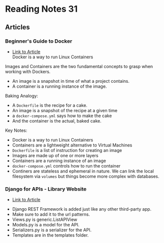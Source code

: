 # Reading Notes 31  

## Articles  

### Beginner's Guide to Docker  
* [Link to Article](https://wsvincent.com/beginners-guide-to-docker/)   
Docker is a way to run Linux Containers  


Images and Containers are the two fundamental concepts to grasp when working with Dockers.  
- An image is a snapshot in time of what a project contains.  
- A container is a running instance of the image.  

Baking Analogy:  
- A `Dockerfile` is the recipe for a cake.  
- An image is a snapshot of the recipe at a given time  
- a `docker-compose.yml` says how to make the cake  
- And the container is the actual, baked cake.  

Key Notes:  
- Docker is a way to run Linux Containers  
- Containers are a lightweight alternative to Virtual Machines  
- `Dockerfile` is a list of instruction for creating an image  
- Images are made up of one or more layers  
- Containers are a running instance of an image  
- `docker-compose.yml` controls how to run the container  
- Continers are stateless and ephemeral in nature. We can link the local filesystem via `volumes` but things become more complex with databases.  


### Django for APIs - Library Website  
* [Link to Article](https://djangoforapis.com/library-website-and-api/)   
- Django REST Framework is added just like any other third-party app.  
- Make sure to add it to the url patterns.  
- Views.py is generic.ListAPIView  
- Models.py is a model for the API.
- Serializers.py is a serializer for the API.
- Templates are in the templates folder.
